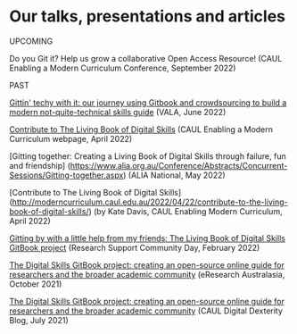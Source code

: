 # Our talks, presentations and articles


UPCOMING 

Do you Git it? Help us grow a collaborative Open Access Resource! (CAUL Enabling a Modern Curriculum Conference, September 2022)


PAST

[Gittin' techy with it: our journey using Gitbook and crowdsourcing to build a modern not-quite-technical skills guide](https://www.vala.org.au/vala2022-proceedings/vala2022-onsite-session-21-king/#) (VALA, June 2022) 

[Contribute to The Living Book of Digital Skills](http://moderncurriculum.caul.edu.au/2022/04/22/contribute-to-the-living-book-of-digital-skills/) (CAUL Enabling a Modern Curriculum webpage, April 2022)

[Gitting together: Creating a Living Book of Digital Skills through failure, fun and friendship] (https://www.alia.org.au/Conference/Abstracts/Concurrent-Sessions/Gitting-together.aspx) (ALIA National, May 2022)

[Contribute to The Living Book of Digital Skills] (http://moderncurriculum.caul.edu.au/2022/04/22/contribute-to-the-living-book-of-digital-skills/) (by Kate Davis, CAUL Enabling Modern Curriculum, April 2022)

[Gitting by with a little help from my friends: The Living Book of Digital Skills GitBook project](https://youtu.be/znO1WMyf_RU) (Research Support Community Day, February 2022)

[The Digital Skills GitBook project: creating an open-source online guide for researchers and the broader academic community](https://conference.eresearch.edu.au/events/the-digital-skills-gitbook-project-creating-an-open-source-online-guide-for-researchers-and-the-broader-academic-community/) (eResearch Australasia, October 2021)

[The Digital Skills GitBook project: creating an open-source online guide for researchers and the broader academic community](https://digitaldexterity.edublogs.org/2021/07/12/the-digital-skills-gitbook-project-creating-an-open-source-online-guide-for-researchers-and-the-broader-academic-community/) (CAUL Digital Dexterity Blog, July 2021)

